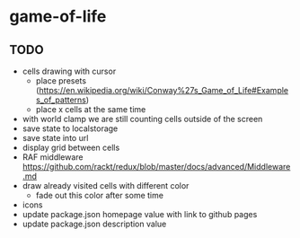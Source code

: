 # game-of-life

## TODO

- cells drawing with cursor
  - place presets (https://en.wikipedia.org/wiki/Conway%27s_Game_of_Life#Examples_of_patterns)
  - place x cells at the same time
- with world clamp we are still counting cells outside of the screen
- save state to localstorage
- save state into url
- display grid between cells
- RAF middleware https://github.com/rackt/redux/blob/master/docs/advanced/Middleware.md
- draw already visited cells with different color
  - fade out this color after some time
- icons
- update package.json homepage value with link to github pages
- update package.json description value
